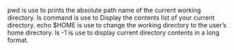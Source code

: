 pwd is use to prints the absolute path name of the current working directory.
ls command is use to Display the contents list of your current directory.
echo $HOME is use to change the working directory to the user’s home directory.
ls -1 is use to display current directory contents in a long format.
